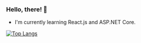 ### Hello, there! 👋

- I'm currently learning React.js and ASP.NET Core.

[![Top Langs](https://github-readme-stats.vercel.app/api/top-langs/?username=wsand02&theme=tokyonight&layout=compact)](https://github.com/anuraghazra/github-readme-stats)

